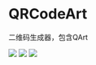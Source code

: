 # QRCodeArt
二维码生成器，包含QArt

![](https://github.com/ibukisaar/QRCodeArt/raw/master/imgs/QQ截图20171222000240.png)
![](https://github.com/ibukisaar/QRCodeArt/raw/master/imgs/QQ截图20171221235248.png)
![](https://github.com/ibukisaar/QRCodeArt/raw/master/imgs/QQ截图20171221234207.png)
